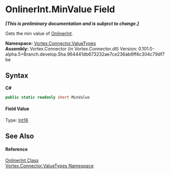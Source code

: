 # OnlinerInt.MinValue Field
 _**\[This is preliminary documentation and is subject to change.\]**_

Gets the min value of <a href="T_Vortex_Connector_ValueTypes_OnlinerInt.md">OnlinerInt</a>.

**Namespace:**&nbsp;<a href="N_Vortex_Connector_ValueTypes.md">Vortex.Connector.ValueTypes</a><br />**Assembly:**&nbsp;Vortex.Connector (in Vortex.Connector.dll) Version: 0.101.0-alpha.5+Branch.develop.Sha.964441db673232ae7ce236ab6ff4c304c79df7be

## Syntax

**C#**<br />
``` C#
public static readonly short MinValue
```


#### Field Value
Type: <a href="http://msdn2.microsoft.com/en-us/library/e07e6fds" target="_blank">Int16</a>

## See Also


#### Reference
<a href="T_Vortex_Connector_ValueTypes_OnlinerInt.md">OnlinerInt Class</a><br /><a href="N_Vortex_Connector_ValueTypes.md">Vortex.Connector.ValueTypes Namespace</a><br />